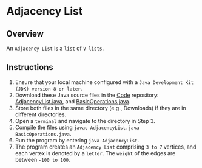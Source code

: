 # Adjacency List

## Overview
An `Adjacency List` is a `list` of `V lists`.

## Instructions
1. Ensure that your local machine configured with a `Java Development Kit (JDK) version 8 or later`.
2. Download these Java source files in the [Code](https://github.com/shumarb/code/tree/main) repository: [AdjacencyList.java](https://github.com/shumarb/code/blob/main/code/data-structures/AdjacencyList.java), and [BasicOperations.java](https://github.com/shumarb/code/tree/main/code/BasicOperations.java).
3. Store both files in the same directory (e.g., Downloads) if they are in different directories.
4. Open a `terminal` and navigate to the directory in Step 3.
5. Compile the files using `javac AdjacencyList.java BasicOperations.java`.
6. Run the program by entering `java AdjacencyList`.
7. The program creates an `Adjacency List` comprising `3 to 7` vertices, and each vertex is denoted by a `letter`. The `weight` of the edges are between `-100 to 100`.
